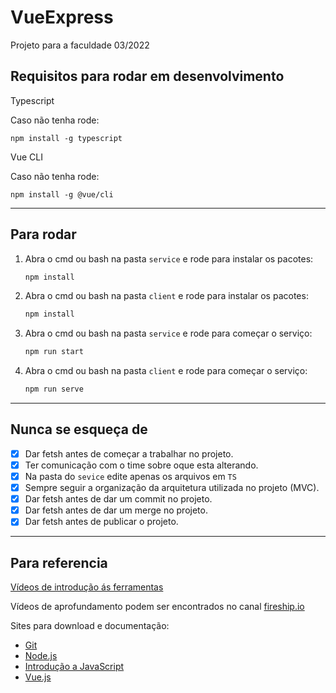 # VueExpress

Projeto para a faculdade 03/2022



## Requisitos para rodar em desenvolvimento 

Typescript

Caso não tenha rode:

```shell
npm install -g typescript
```

Vue CLI

Caso não tenha rode:

```shell
npm install -g @vue/cli
```

------

## Para rodar

1. Abra o cmd ou bash na pasta `service` e rode para instalar os pacotes:

   ```bash
   npm install
   ```

2. Abra o cmd ou bash na pasta `client` e rode para instalar os pacotes:

   ```bash
   npm install
   ```

3. Abra o cmd ou bash na pasta `service` e rode para começar o serviço:

   ```bash
   npm run start
   ```

4. Abra o cmd ou bash na pasta `client` e rode para começar o serviço:

   ```bash
   npm run serve
   ```

------

## Nunca se esqueça de

- [x] Dar fetsh antes de começar a trabalhar no projeto.
- [x] Ter comunicação com o time sobre oque esta alterando.
- [x] Na pasta do `sevice` edite apenas os arquivos em `TS`
- [x] Sempre seguir a organização da arquitetura utilizada no projeto (MVC).
- [x] Dar fetsh antes de dar um commit no projeto.
- [x] Dar fetsh antes de dar um merge no projeto.
- [x] Dar fetsh antes de publicar o projeto.
------

## Para referencia

[Vídeos de introdução ás ferramentas](https://drive.google.com/drive/folders/1793jdV-NffcF0DWlH2jpQq9xqxOFK0an?usp=sharing)

Vídeos de aprofundamento podem ser encontrados no canal [fireship.io](https://www.youtube.com/channel/UCsBjURrPoezykLs9EqgamOA)

Sites para download e documentação:

- [Git](https://git-scm.com/)
- [Node.js](https://nodejs.org/pt-br/)
- [Introdução a JavaScript](https://www.w3schools.com/js/default.asp)
- [Vue.js](https://vuejs.org/)

